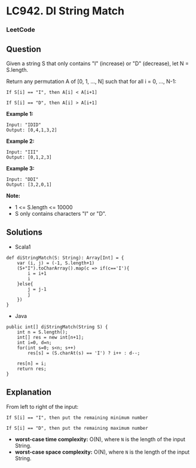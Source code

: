 # LC942. DI String Match

### LeetCode

## Question

Given a string S that only contains "I" (increase) or "D" (decrease), let N = S.length.

Return any permutation A of [0, 1, ..., N] such that for all i = 0, ..., N-1:

`If S[i] == "I", then A[i] < A[i+1]`

`If S[i] == "D", then A[i] > A[i+1]`

**Example 1:**
```
Input: "IDID"
Output: [0,4,1,3,2]
```

**Example 2:**
```
Input: "III"
Output: [0,1,2,3]
```

**Example 3:**
```
Input: "DDI"
Output: [3,2,0,1]
```

**Note:**

* 1 <= S.length <= 10000
* S only contains characters "I" or "D".

## Solutions

* Scala1
```
def diStringMatch(S: String): Array[Int] = {
    var (i, j) = (-1, S.length+1)
    (S+"I").toCharArray().map(c => if(c=='I'){
        i = i+1
        i
    }else{
        j = j-1
        j
    })
}
```

* Java
```
public int[] diStringMatch(String S) {
    int n = S.length();
    int[] res = new int[n+1];
    int i=0, d=n;
    for(int s=0; s<n; s++)
        res[s] = (S.charAt(s) == 'I') ? i++ : d--;
    
    res[n] = i;
    return res;
}
```

## Explanation

From left to right of the input:

`If S[i] == "I", then put the remaining minimum number`

`If S[i] == "D", then put the remaining maximum number`

* **worst-case time complexity:** O(N), where `N` is the length of the input String.
* **worst-case space complexity:** O(N), where `N` is the length of the input String.
